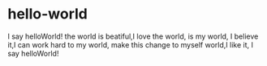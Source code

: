 # hello-world
I  say  helloWorld!
the world is beatiful,I love the world, is my world, I believe it,I can work hard to my world, make this change to myself world,I like it,
I say helloWorld!
